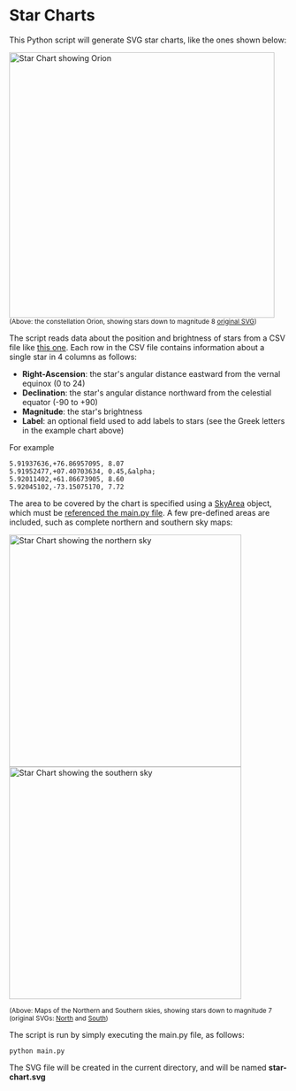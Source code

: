 # Star Charts

This Python script will generate SVG star charts, like the ones shown below:

<img src="//codebox.net/graphics/starcharts/orion.png" height="480px" width="480px" alt="Star Chart showing Orion" /><br>
<sup>(Above: the constellation Orion, showing stars down to magnitude 8 [original SVG](//codebox.net/graphics/starcharts/orion.svg))</sup>


The script reads data about the position and brightness of stars from a CSV file like [this one](https://raw.githubusercontent.com/codebox/star-charts/master/stardata.csv).
Each row in the CSV file contains information about a single star in 4 columns as follows:


* <b>Right-Ascension</b>: the star's angular distance eastward from the vernal equinox (0 to 24)
* <b>Declination</b>: the star's angular distance northward from the celestial equator (-90 to +90)
* <b>Magnitude</b>: the star's brightness
* <b>Label</b>: an optional field used to add labels to stars (see the Greek letters in the example chart above)

For example

```
5.91937636,+76.86957095, 8.07
5.91952477,+07.40703634, 0.45,&alpha;
5.92011402,+61.86673905, 8.60
5.92045102,-73.15075170, 7.72
```

The area to be covered by the chart is specified using a <a href="https://github.com/codebox/star-charts/blob/master/sky_area.py">SkyArea</a> object, which must be <a href="https://github.com/codebox/star-charts/blob/master/main.py#L9">referenced the main.py file</a>. A few pre-defined areas are included, such as complete northern and southern sky maps:

<img src="/graphics/starcharts/northern_sky.png" height="420px" width="420px" class="" alt="Star Chart showing the northern sky" />
<img src="/graphics/starcharts/southern_sky.png" height="420px" width="420px" class="" alt="Star Chart showing the southern sky" />


<sup>(Above: Maps of the Northern and Southern skies, showing stars down to magnitude 7 (original SVGs: [North](//codebox.net/graphics/starcharts/northern_sky.svg) and [South](//codebox.net/graphics/starcharts/southern_sky.svg))</sup>


The script is run by simply executing the main.py file, as follows:

```
python main.py
```

The SVG file will be created in the current directory, and will be named <b>star-chart.svg</b>
